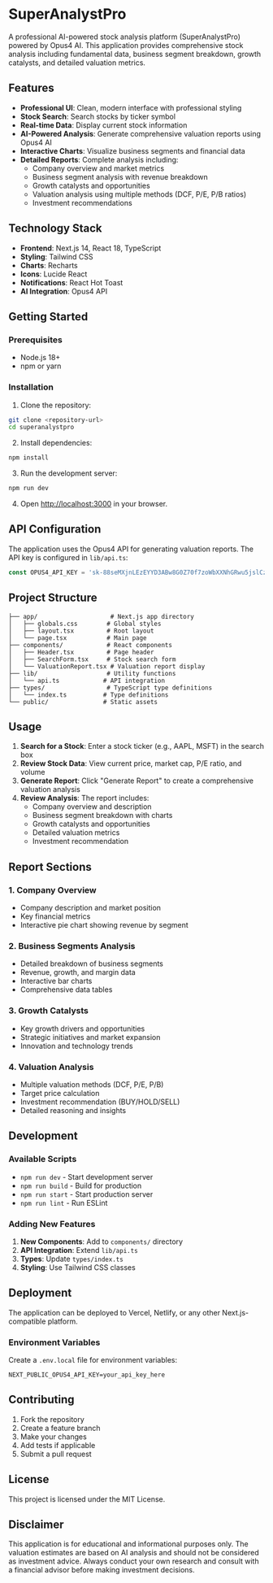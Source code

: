# SuperAnalystPro

A professional AI-powered stock analysis platform (SuperAnalystPro) powered by Opus4 AI. This application provides comprehensive stock analysis including fundamental data, business segment breakdown, growth catalysts, and detailed valuation metrics.

## Features

- **Professional UI**: Clean, modern interface with professional styling
- **Stock Search**: Search stocks by ticker symbol
- **Real-time Data**: Display current stock information
- **AI-Powered Analysis**: Generate comprehensive valuation reports using Opus4 AI
- **Interactive Charts**: Visualize business segments and financial data
- **Detailed Reports**: Complete analysis including:
  - Company overview and market metrics
  - Business segment analysis with revenue breakdown
  - Growth catalysts and opportunities
  - Valuation analysis using multiple methods (DCF, P/E, P/B ratios)
  - Investment recommendations

## Technology Stack

- **Frontend**: Next.js 14, React 18, TypeScript
- **Styling**: Tailwind CSS
- **Charts**: Recharts
- **Icons**: Lucide React
- **Notifications**: React Hot Toast
- **AI Integration**: Opus4 API

## Getting Started

### Prerequisites

- Node.js 18+ 
- npm or yarn

### Installation

1. Clone the repository:
```bash
git clone <repository-url>
cd superanalystpro
```

2. Install dependencies:
```bash
npm install
```

3. Run the development server:
```bash
npm run dev
```

4. Open [http://localhost:3000](http://localhost:3000) in your browser.

## API Configuration

The application uses the Opus4 API for generating valuation reports. The API key is configured in `lib/api.ts`:

```typescript
const OPUS4_API_KEY = 'sk-88seMXjnLEzEYYD3ABw8G0Z70f7zoWbXXNhGRwu5jslCzFIR'
```

## Project Structure

```
├── app/                    # Next.js app directory
│   ├── globals.css        # Global styles
│   ├── layout.tsx         # Root layout
│   └── page.tsx           # Main page
├── components/            # React components
│   ├── Header.tsx         # Page header
│   ├── SearchForm.tsx     # Stock search form
│   └── ValuationReport.tsx # Valuation report display
├── lib/                   # Utility functions
│   └── api.ts            # API integration
├── types/                 # TypeScript type definitions
│   └── index.ts          # Type definitions
└── public/               # Static assets
```

## Usage

1. **Search for a Stock**: Enter a stock ticker (e.g., AAPL, MSFT) in the search box
2. **Review Stock Data**: View current price, market cap, P/E ratio, and volume
3. **Generate Report**: Click "Generate Report" to create a comprehensive valuation analysis
4. **Review Analysis**: The report includes:
   - Company overview and description
   - Business segment breakdown with charts
   - Growth catalysts and opportunities
   - Detailed valuation metrics
   - Investment recommendation

## Report Sections

### 1. Company Overview
- Company description and market position
- Key financial metrics
- Interactive pie chart showing revenue by segment

### 2. Business Segments Analysis
- Detailed breakdown of business segments
- Revenue, growth, and margin data
- Interactive bar charts
- Comprehensive data tables

### 3. Growth Catalysts
- Key growth drivers and opportunities
- Strategic initiatives and market expansion
- Innovation and technology trends

### 4. Valuation Analysis
- Multiple valuation methods (DCF, P/E, P/B)
- Target price calculation
- Investment recommendation (BUY/HOLD/SELL)
- Detailed reasoning and insights

## Development

### Available Scripts

- `npm run dev` - Start development server
- `npm run build` - Build for production
- `npm run start` - Start production server
- `npm run lint` - Run ESLint

### Adding New Features

1. **New Components**: Add to `components/` directory
2. **API Integration**: Extend `lib/api.ts`
3. **Types**: Update `types/index.ts`
4. **Styling**: Use Tailwind CSS classes

## Deployment

The application can be deployed to Vercel, Netlify, or any other Next.js-compatible platform.

### Environment Variables

Create a `.env.local` file for environment variables:

```env
NEXT_PUBLIC_OPUS4_API_KEY=your_api_key_here
```

## Contributing

1. Fork the repository
2. Create a feature branch
3. Make your changes
4. Add tests if applicable
5. Submit a pull request

## License

This project is licensed under the MIT License.

## Disclaimer

This application is for educational and informational purposes only. The valuation estimates are based on AI analysis and should not be considered as investment advice. Always conduct your own research and consult with a financial advisor before making investment decisions. 
